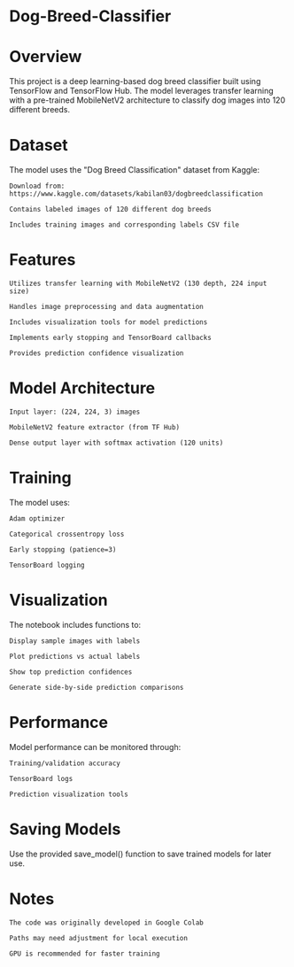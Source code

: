 # Dog-Breed-Classifier
# Overview

This project is a deep learning-based dog breed classifier built using TensorFlow and TensorFlow Hub. The model leverages transfer learning with a pre-trained MobileNetV2 architecture to classify dog images into 120 different breeds.
# Dataset

The model uses the "Dog Breed Classification" dataset from Kaggle:

    Download from: https://www.kaggle.com/datasets/kabilan03/dogbreedclassification

    Contains labeled images of 120 different dog breeds

    Includes training images and corresponding labels CSV file
 # Features

    Utilizes transfer learning with MobileNetV2 (130 depth, 224 input size)

    Handles image preprocessing and data augmentation

    Includes visualization tools for model predictions

    Implements early stopping and TensorBoard callbacks

    Provides prediction confidence visualization

# Model Architecture

    Input layer: (224, 224, 3) images

    MobileNetV2 feature extractor (from TF Hub)

    Dense output layer with softmax activation (120 units)

# Training

The model uses:

    Adam optimizer

    Categorical crossentropy loss

    Early stopping (patience=3)

    TensorBoard logging

# Visualization

The notebook includes functions to:

    Display sample images with labels

    Plot predictions vs actual labels

    Show top prediction confidences

    Generate side-by-side prediction comparisons

# Performance

Model performance can be monitored through:

    Training/validation accuracy

    TensorBoard logs

    Prediction visualization tools

# Saving Models

Use the provided save_model() function to save trained models for later use.
# Notes

    The code was originally developed in Google Colab

    Paths may need adjustment for local execution

    GPU is recommended for faster training
